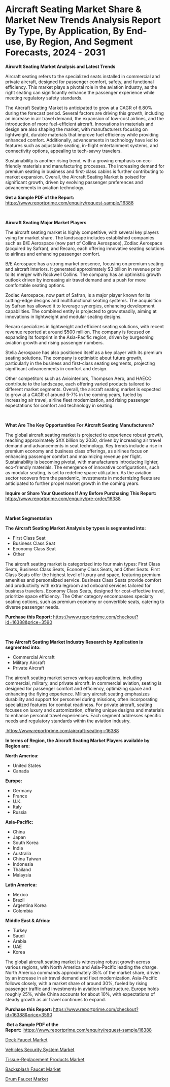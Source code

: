 <p><h1>Aircraft Seating Market Share & Market New Trends Analysis Report By Type, By Application, By End-use, By Region, And Segment Forecasts, 2024 - 2031</h1></p><p><strong>Aircraft Seating Market Analysis and Latest Trends</strong></p>
<p><p>Aircraft seating refers to the specialized seats installed in commercial and private aircraft, designed for passenger comfort, safety, and functional efficiency. This market plays a pivotal role in the aviation industry, as the right seating can significantly enhance the passenger experience while meeting regulatory safety standards.</p><p>The Aircraft Seating Market is anticipated to grow at a CAGR of 6.80% during the forecast period. Several factors are driving this growth, including an increase in air travel demand, the expansion of low-cost airlines, and the introduction of more fuel-efficient aircraft. Innovations in materials and design are also shaping the market, with manufacturers focusing on lightweight, durable materials that improve fuel efficiency while providing enhanced comfort. Additionally, advancements in technology have led to features such as adjustable seating, in-flight entertainment systems, and connectivity options, appealing to tech-savvy travelers.</p><p>Sustainability is another rising trend, with a growing emphasis on eco-friendly materials and manufacturing processes. The increasing demand for premium seating in business and first-class cabins is further contributing to market expansion. Overall, the Aircraft Seating Market is poised for significant growth, driven by evolving passenger preferences and advancements in aviation technology.</p></p>
<p><strong>Get a Sample PDF of the Report:&nbsp;</strong> <a href="https://www.reportprime.com/enquiry/request-sample/16388?utm_campaign=1133&utm_medium=2&utm_source=Github&utm_content=ia&utm_term=27112024&utm_id=aircraft-seating">https://www.reportprime.com/enquiry/request-sample/16388</a></p>
<p>&nbsp;</p>
<p><strong>Aircraft Seating Major Market Players</strong></p>
<p><p>The aircraft seating market is highly competitive, with several key players vying for market share. The landscape includes established companies such as B/E Aerospace (now part of Collins Aerospace), Zodiac Aerospace (acquired by Safran), and Recaro, each offering innovative seating solutions to airlines and enhancing passenger comfort. </p><p>B/E Aerospace has a strong market presence, focusing on premium seating and aircraft interiors. It generated approximately $3 billion in revenue prior to its merger with Rockwell Collins. The company has an optimistic growth outlook driven by increasing air travel demand and a push for more comfortable seating options.</p><p>Zodiac Aerospace, now part of Safran, is a major player known for its cutting-edge designs and multifunctional seating systems. The acquisition by Safran has allowed it to leverage synergies, enhancing development capabilities. The combined entity is projected to grow steadily, aiming at innovations in lightweight and modular seating designs.</p><p>Recaro specializes in lightweight and efficient seating solutions, with recent revenue reported at around $500 million. The company is focused on expanding its footprint in the Asia-Pacific region, driven by burgeoning aviation growth and rising passenger numbers.</p><p>Stelia Aerospace has also positioned itself as a key player with its premium seating solutions. The company is optimistic about future growth, particularly in the business and first-class seating segments, projecting significant advancements in comfort and design.</p><p>Other competitors such as Aviointeriors, Thompson Aero, and HAECO contribute to the landscape, each offering varied products tailored to different market segments. Overall, the aircraft seating market is expected to grow at a CAGR of around 5-7% in the coming years, fueled by increasing air travel, airline fleet modernization, and rising passenger expectations for comfort and technology in seating.</p></p>
<p>&nbsp;</p>
<p><strong>What Are The Key Opportunities For Aircraft Seating Manufacturers?</strong></p>
<p><p>The global aircraft seating market is projected to experience robust growth, reaching approximately $XX billion by 2030, driven by increasing air travel demand and advancements in seat technology. Key trends include a rise in premium economy and business class offerings, as airlines focus on enhancing passenger comfort and maximizing revenue per flight. Sustainability is becoming pivotal, with manufacturers introducing lighter, eco-friendly materials. The emergence of innovative configurations, such as modular seating, is set to redefine space utilization. As the aviation sector recovers from the pandemic, investments in modernizing fleets are anticipated to further propel market growth in the coming years.</p></p>
<p><strong>Inquire or Share Your Questions If Any Before Purchasing This Report:</strong> <a href="https://www.reportprime.com/enquiry/pre-order/16388?utm_campaign=1133&utm_medium=2&utm_source=Github&utm_content=ia&utm_term=27112024&utm_id=aircraft-seating">https://www.reportprime.com/enquiry/pre-order/16388</a></p>
<p>&nbsp;</p>
<p><strong>Market Segmentation</strong></p>
<p><strong>The Aircraft Seating Market Analysis by types is segmented into:</strong></p>
<p><ul><li>First Class Seat</li><li>Business Class Seat</li><li>Economy Class Seat</li><li>Other</li></ul></p>
<p><p>The aircraft seating market is categorized into four main types: First Class Seats, Business Class Seats, Economy Class Seats, and Other Seats. First Class Seats offer the highest level of luxury and space, featuring premium amenities and personalized service. Business Class Seats provide comfort and productivity with extra legroom and onboard services tailored for business travelers. Economy Class Seats, designed for cost-effective travel, prioritize space efficiency. The Other category encompasses specialty seating options, such as premium economy or convertible seats, catering to diverse passenger needs.</p></p>
<p><strong>Purchase this Report:&nbsp;</strong><a href="https://www.reportprime.com/checkout?id=16388&price=3590&utm_campaign=1133&utm_medium=2&utm_source=Github&utm_content=ia&utm_term=27112024&utm_id=aircraft-seating">https://www.reportprime.com/checkout?id=16388&price=3590</a></p>
<p>&nbsp;</p>
<p><strong>The Aircraft Seating Market Industry Research by Application is segmented into:</strong></p>
<p><ul><li>Commercial Aircraft</li><li>Military Aircraft</li><li>Private Aircraft</li></ul></p>
<p><p>The aircraft seating market serves various applications, including commercial, military, and private aircraft. In commercial aviation, seating is designed for passenger comfort and efficiency, optimizing space and enhancing the flying experience. Military aircraft seating emphasizes durability and support for personnel during missions, often incorporating specialized features for combat readiness. For private aircraft, seating focuses on luxury and customization, offering unique designs and materials to enhance personal travel experiences. Each segment addresses specific needs and regulatory standards within the aviation industry.</p></p>
<p><a href="https://www.reportprime.com/aircraft-seating-r16388?utm_campaign=1133&utm_medium=2&utm_source=Github&utm_content=ia&utm_term=27112024&utm_id=aircraft-seating">&nbsp;https://www.reportprime.com/aircraft-seating-r16388</a></p>
<p><strong>In terms of Region, the Aircraft Seating Market Players available by Region are:</strong></p>
<p>
    <p> <strong> North America: </strong>
        <ul>
            <li>United States</li>
            <li>Canada</li>
        </ul>
        </p> 
    <p> <strong> Europe: </strong>
        <ul>
            <li>Germany</li>
            <li>France</li>
            <li>U.K.</li>
            <li>Italy</li>
            <li>Russia</li>
        </ul>
        </p> 
    <p> <strong> Asia-Pacific: </strong>
        <ul>
            <li>China</li>
            <li>Japan</li>
            <li>South Korea</li>
            <li>India</li>
            <li>Australia</li>
            <li>China Taiwan</li>
            <li>Indonesia</li>
            <li>Thailand</li>
            <li>Malaysia</li>
        </ul>
        </p> 
    <p> <strong> Latin America: </strong>
        <ul>
            <li>Mexico</li>
            <li>Brazil</li>
            <li>Argentina Korea</li>
            <li>Colombia</li>
        </ul>
        </p> 
    <p> <strong> Middle East & Africa: </strong>
        <ul>
            <li>Turkey</li>
            <li>Saudi</li>
            <li>Arabia</li>
            <li>UAE</li>
            <li>Korea</li>
        </ul>
    </p>
    </p>
<p><p>The global aircraft seating market is witnessing robust growth across various regions, with North America and Asia-Pacific leading the charge. North America commands approximately 35% of the market share, driven by an increase in air travel demand and fleet modernization. Asia-Pacific follows closely, with a market share of around 30%, fueled by rising passenger traffic and investments in aviation infrastructure. Europe holds roughly 25%, while China accounts for about 10%, with expectations of steady growth as air travel continues to expand.</p></p>
<p><strong>Purchase this Report: </strong><a href="https://www.reportprime.com/checkout?id=16388&price=3590&utm_campaign=1133&utm_medium=2&utm_source=Github&utm_content=ia&utm_term=27112024&utm_id=aircraft-seating">https://www.reportprime.com/checkout?id=16388&price=3590</a></p>
<p>&nbsp;<strong>Get a Sample PDF of the Report:&nbsp;&nbsp;</strong><a href="https://www.reportprime.com/enquiry/request-sample/16388?utm_campaign=1133&utm_medium=2&utm_source=Github&utm_content=ia&utm_term=27112024&utm_id=aircraft-seating">https://www.reportprime.com/enquiry/request-sample/16388</a></p>
<p><strong></strong></p>
<p><p><a href="https://www.linkedin.com/pulse/deck-faucet-market-consolidation-impact-structure-2024-2031-dx6kf?utm_campaign=1133&utm_medium=2&utm_source=Github&utm_content=ia&utm_term=27112024&utm_id=aircraft-seating">Deck Faucet Market</a></p><p><a href="https://issuu.com/reportprime-2/docs/vehicles-security-system-market-siz_2d7e83e00e6420?utm_campaign=1133&utm_medium=2&utm_source=Github&utm_content=ia&utm_term=27112024&utm_id=aircraft-seating">Vehicles Security System Market</a></p><p><a href="https://issuu.com/reportprime-2/docs/tissue-replacement-products-market-_a0d9b1443c8292?utm_campaign=1133&utm_medium=2&utm_source=Github&utm_content=ia&utm_term=27112024&utm_id=aircraft-seating">Tissue-Replacement Products Market</a></p><p><a href="https://www.linkedin.com/pulse/backsplash-faucet-market-strategic-insights-product-evolution-uvipf?utm_campaign=1133&utm_medium=2&utm_source=Github&utm_content=ia&utm_term=27112024&utm_id=aircraft-seating">Backsplash Faucet Market</a></p><p><a href="https://www.linkedin.com/pulse/global-perspectives-drum-faucet-market-trends-forecast-2024-1h5bf?utm_campaign=1133&utm_medium=2&utm_source=Github&utm_content=ia&utm_term=27112024&utm_id=aircraft-seating">Drum Faucet Market</a></p></p>